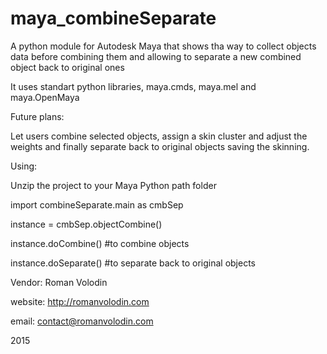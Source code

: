 # maya_combineSeparate

A python module for Autodesk Maya that shows tha way to collect objects data before combining them and allowing to separate a new combined object back to original ones

It uses standart python libraries, maya.cmds, maya.mel and maya.OpenMaya

Future plans:

Let users combine selected objects, assign a skin cluster and adjust the weights and finally separate back to original objects saving the skinning.
 
 
 
Using:

Unzip the project to your Maya Python path folder
 
import combineSeparate.main as cmbSep

instance = cmbSep.objectCombine()
 
instance.doCombine() #to combine objects

instance.doSeparate() #to separate back to original objects
 
 
 
 
 Vendor: Roman Volodin
 
 website: http://romanvolodin.com
 
 email: contact@romanvolodin.com
 
 2015
